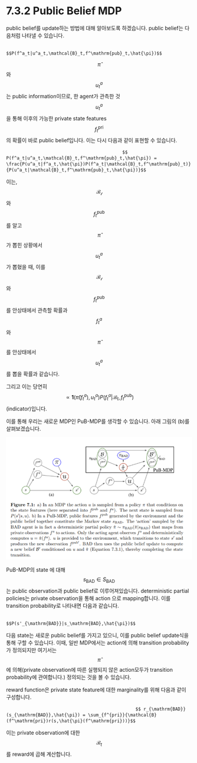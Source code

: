 # 7.3.2 Public Belief MDP

public belief를 update하는 방법에 대해 알아보도록 하겠습니다. public belief는 다음처럼 나타낼 수 있습니다.

                                                                      $$P(f^a_t|u^a_t,\mathcal{B}_t,f^\mathrm{pub}_t,\hat{\pi})$$

$$\hat{\pi}$$와 $$u^a_t$$는 public information이므로, 한 agent가 관측한 것 $$u^a_t$$을 통해 이후의 가능한 private state features $$f^\mathrm{pri}_t$$의 확률이 바로 public belief입니다. 이는 다시 다음과 같이 표현할 수 있습니다.

                                                $$ P(f^a_t|u^a_t,\mathcal{B}_t,f^\mathrm{pub}_t,\hat{\pi}) = \frac{P(u^a_t|f^a_t,\hat{\pi})P(f^a_t|\mathcal{B}_t,f^\mathrm{pub}_t)}{P(u^a_t|\mathcal{B}_t,f^\mathrm{pub}_t,\hat{\pi})}$$        

 이는, $$ \mathcal{B_t}$$와 $$f^\mathrm{pub}_t$$를 알고 $$\hat{\pi}$$가 뽑힌 상황에서$$u^a_t$$가 뽑혔을 때, 이를 $$ \mathcal{B_t}$$와 $$f^\mathrm{pub}_t$$를 안상태에서 관측할 확률과 $$f^a_t$$와 $$\hat{\pi}$$를 안상태에서 $$ u^a_t$$를 뽑을 확률과 같습니다.                     

그리고 이는 당연히 $$\propto \bm{1}(\hat{\pi}(f^a_t),u^a_t)P(f^a_t|\mathcal{B}_t,f^\mathrm{pub}_t)$$\(indicator\)입니다. 

이를 통해 우리는 새로운 MDP인 PuB-MDP를 생각할 수 있습니다. 아래 그림의 \(b\)를 살펴보겠습니다.

![](../../../.gitbook/assets/marl_21.png)

 PuB-MDP의 state 에 대해 $$s_{\mathrm{BAD}} \in S_{\mathrm{BAD}}$$는 public observation과 public belief로 이루어져있습니다. deterministic partial policies는 private observation을 통해 action 으로 mapping합니다. 이를 transition probability로 나타내면 다음과 같습니다.

                                                                          $$P(s'_{\mathrm{BAD}}|s_\mathrm{BAD},\hat{\pi})$$

다음 state는 새로운 public belief를 가지고 있으니, 이를 public belief update식을 통해 구할 수 있습니다. 이때,  일반 MDP에서는 action에 의해 transition probability가 정의되지만 여기서는 $$ \hat{\pi}$$에 의해\(private observation에 따른 실행되지 않은 action모두가 transition probability에 관여합니다.\) 정의되는 것을 볼 수 있습니다. 

 reward function은 private state feature에 대한 marginality를 위해 다음과 같이 구성합니다.

                                                     $$ r_{\mathrm{BAD}}(s_{\mathrm{BAD}},\hat{\pi}) = \sum_{f^{pri}}{\mathcal{B}(f^\mathrm{pri})r(s,\hat{\pi}(f^\mathrm{pri}))}$$

 이는 private observation에 대한$$\mathcal{B}_t$$를 reward에 곱해 계산합니다.

